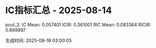 IC指标汇总 - 2025-08-14
==================================================

pool_3:
  IC Mean:  0.057401
  ICIR:     0.361001
  RIC Mean: 0.083364
  RICIR:    0.899897

生成时间: 2025-08-18 03:00:05
